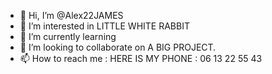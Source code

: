 - 👋 Hi, I’m @Alex22JAMES
- 👀 I’m interested in LITTLE WHITE RABBIT
- 🌱 I’m currently learning 
- 💞️ I’m looking to collaborate on A BIG PROJECT. 
- 📫 How to reach me : HERE IS MY PHONE : 06 13 22 55 43

<!---
Alex22JAMES/Alex22JAMES is a ✨ special ✨ repository because its `README.md` (this file) appears on your GitHub profile.
You can click the Preview link to take a look at your changes.
--->
